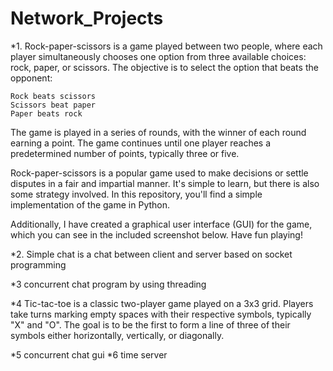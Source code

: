 # Network_Projects


*1. Rock-paper-scissors is a game played between two people, where each player simultaneously chooses one option from three available choices: rock, paper, or scissors. The objective is to select the option that beats the opponent:

    Rock beats scissors
    Scissors beat paper
    Paper beats rock

The game is played in a series of rounds, with the winner of each round earning a point. The game continues until one player reaches a predetermined number of points, typically three or five.

Rock-paper-scissors is a popular game used to make decisions or settle disputes in a fair and impartial manner. It's simple to learn, but there is also some strategy involved. In this repository, you'll find a simple implementation of the game in Python. 

Additionally, I have created a graphical user interface (GUI) for the game, which you can see in the included screenshot below. Have fun playing!

*2. Simple chat is a chat between client and server based on socket programming

*3 concurrent chat program by using threading

*4     Tic-tac-toe is a classic two-player game played on a 3x3 grid.
    Players take turns marking empty spaces with their respective symbols, typically "X" and "O".
    The goal is to be the first to form a line of three of their symbols either horizontally, vertically, or diagonally.

*5 concurrent chat gui
*6 time server
